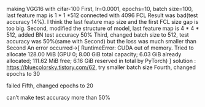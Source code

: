  making VGG16 with cifar-100
First, lr=0.0001, epochs=10, batch size=100, last feature map is 1 * 1 *512 connected with 4096 FCL
Result was bad(test accuracy 14%). I think the last feature map size and the first FCL size gap is too big.
Second, modified the structure of model, last feature map is 4 * 4 * 512, added BN
test accuracy 50%
Third, changed batch size to 512, test accuracy was 50%(same with Second) but the loss was much smaller than Second
An error occurred->[ RuntimeError: CUDA out of memory. Tried to allocate 128.00 MiB (GPU 0; 8.00 GiB total capacity; 6.03 GiB already allocated; 111.62 MiB free; 6.16 GiB reserved in total by PyTorch) ]
solution : https://bluecolorsky.tistory.com/62, try smaller batch size
Fourth, changed epochs to 30

failed
Fifth, changed epochs to 20

can’t make test accuracy more than 50%
